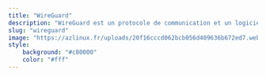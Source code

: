 ```yaml
---
title: "WireGuard"
description: "WireGuard est un protocole de communication et un logiciel libre et open source permettant de créer un réseau privé virtuel. Il est conçu avec les objectifs de facilité d'utilisation, de performances et de surface d'attaque basse."
slug: "wireguard"
image: "https://azlinux.fr/uploads/20f16cccd062bcb056d409636b672ed7.webp"
style:
    background: "#c80000"
    color: "#fff"
---
```

